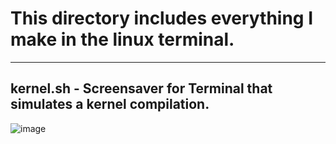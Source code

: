 # This directory includes everything I make in the linux terminal.
-------------------------------------------------------------------------------------------
## kernel.sh - Screensaver for Terminal that simulates a kernel compilation.

![image](https://github.com/user-attachments/assets/6a542e09-3eca-4197-8229-4047c19710b7)
